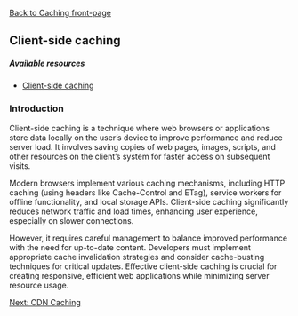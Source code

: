 [Back to Caching front-page](07-caching.md)

## Client-side caching

##### Available resources

- [Client-side caching](https://redis.io/docs/latest/develop/use/client-side-caching/)

### Introduction

Client-side caching is a technique where web browsers or applications store data locally on the user’s device to improve performance and reduce server load.
It involves saving copies of web pages, images, scripts, and other resources on the client’s system for faster access on subsequent visits.

Modern browsers implement various caching mechanisms, including HTTP caching (using headers like Cache-Control and ETag), service workers for offline functionality, and local storage APIs. Client-side caching significantly reduces network traffic and load times, enhancing user experience, especially on slower connections.

However, it requires careful management to balance improved performance with the need for up-to-date content. Developers must implement appropriate cache invalidation strategies and consider cache-busting techniques for critical updates. Effective client-side caching is crucial for creating responsive, efficient web applications while minimizing server resource usage.

[Next: CDN Caching](cdn-caching.md)
